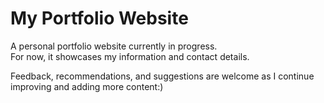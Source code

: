 # My Portfolio Website

A personal portfolio website currently in progress.  
For now, it showcases my information and contact details.  

Feedback, recommendations, and suggestions are welcome as I continue improving and adding more content:)
